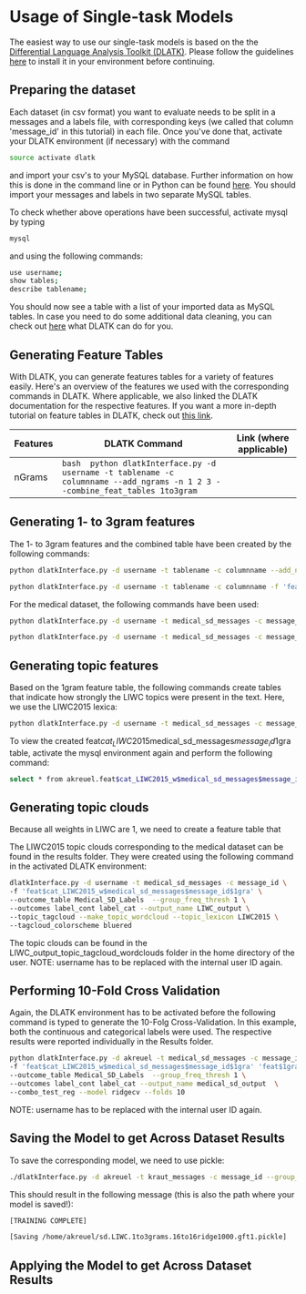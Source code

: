 # Usage of Single-task Models

The easiest way to use our single-task models is based on the the [Differential Language Analysis Toolkit (DLATK)](http://dlatk.wwbp.org).
Please follow the guidelines [here](https://github.com/dlatk/dlatk) to install it in your environment before continuing.

## Preparing the dataset

Each dataset (in csv format) you want to evaluate needs to be split in a messages and a labels file, with corresponding keys (we called that column 'message_id' in this tutorial) in each file. Once you've done that, activate your DLATK environment (if necessary) with the command

```bash
source activate dlatk
```

and import your csv's to your MySQL database. Further information on how this is done in the command line or in Python can be found [here](http://dlatk.wwbp.org/tutorials/tut_import_methods.html?highlight=importmethods). You should import your messages and labels in two separate MySQL tables.

To check whether above operations have been successful, activate mysql by typing 

```bash
mysql
```

and using the following commands:

```bash
use username;
show tables;
describe tablename;
```

You should now see a table with a list of your imported data as MySQL tables. In case you need to do some additional data cleaning, you can check out [here](http://dlatk.wwbp.org/tutorials/tut_data_cleaning.html) what DLATK can do for you.

## Generating Feature Tables

With DLATK, you can generate features tables for a variety of features easily. Here's an overview of the features we used with the corresponding commands in DLATK. Where applicable, we also linked the DLATK documentation for the respective features. If you want a more in-depth tutorial on feature tables in DLATK, check out [this link]().

|Features|DLATK Command                                                                                               |Link (where applicable)|
|--------|------------------------------------------------------------------------------------------------------------|-----------------------|
|nGrams  |```bash  python dlatkInterface.py -d username -t tablename -c columnname --add_ngrams -n 1 2 3 --combine_feat_tables 1to3gram```


## Generating 1- to 3gram features

The 1- to 3gram features and the combined table have been created by the following commands:

```bash
python dlatkInterface.py -d username -t tablename -c columnname --add_ngrams -n 1 2 3 --combine_feat_tables 1to3gram

python dlatkInterface.py -d username -t tablename -c columnname -f 'feat$1to3gram$tablename$columnname$16to16' --feat_occ_filter --set_p_occ 0 --group_freq_thresh 1
```

For the medical dataset, the following commands have been used:

```bash
python dlatkInterface.py -d username -t medical_sd_messages -c message_id --add_ngrams -n 1 2 3 --combine_feat_tables 1to3gram

python dlatkInterface.py -d username -t medical_sd_messages -c message_id -f 'feat$1to3gram$medical_sd_messages$message_id$16to16' --feat_occ_filter --set_p_occ 0 --group_freq_thresh 1
```

## Generating topic features

Based on the 1gram feature table, the following commands create tables that indicate how strongly the LIWC topics were present in the text. Here, we use the LIWC2015 lexica:

```bash
python dlatkInterface.py -d username -t medical_sd_messages -c message_id --add_lex_table -l LIWC2015 
```

To view the created feat$cat_LIWC2015$medical_sd_messages$message_id$1gra table, activate the mysql environment again and perform the following command:

```bash
select * from akreuel.feat$cat_LIWC2015_w$medical_sd_messages$message_id$1gra limit 10;
```


## Generating topic clouds

Because all weights in LIWC are 1, we need to create a feature table that 

The LIWC2015 topic clouds corresponding to the medical dataset can be found in the results folder. They were created using the following command in the activated DLATK environment:

```bash
dlatkInterface.py -d username -t medical_sd_messages -c message_id \
-f 'feat$cat_LIWC2015_w$medical_sd_messages$message_id$1gra' \
--outcome_table Medical_SD_Labels  --group_freq_thresh 1 \
--outcomes label_cont label_cat --output_name LIWC_output \
--topic_tagcloud --make_topic_wordcloud --topic_lexicon LIWC2015 \
--tagcloud_colorscheme bluered
```

The topic clouds can be found in the LIWC_output_topic_tagcloud_wordclouds folder in the home directory of the user.
NOTE: username has to be replaced with the internal user ID again.

## Performing 10-Fold Cross Validation

Again, the DLATK environment has to be activated before the following command is typed to generate the 10-Folg Cross-Validation. In this example, both the continuous and categorical labels were used. The respective results were reported individually in the Results folder.

```bash
python dlatkInterface.py -d akreuel -t medical_sd_messages -c message_id \
-f 'feat$cat_LIWC2015_w$medical_sd_messages$message_id$1gra' 'feat$1gram$medical_sd_messages$message_id$16to16' \
--outcome_table Medical_SD_Labels  --group_freq_thresh 1 \
--outcomes label_cont label_cat --output_name medical_sd_output  \
--combo_test_reg --model ridgecv --folds 10
```

NOTE: username has to be replaced with the internal user ID again.

## Saving the Model to get Across Dataset Results

To save the corresponding model, we need to use pickle:

```bash
./dlatkInterface.py -d akreuel -t kraut_messages -c message_id --group_freq_thresh 1 -f 'feat$cat_LIWC2015$kraut_messages$message_id$1gra' 'feat$1to3gram$kraut_messages$message_id$16to16' --outcome_table kraut_labels --outcomes emodispos emodisneg --train_regression --model ridge1000 --save_model --picklefile ~/sd.LIWC.1to3grams.16to16ridge1000.gft1.pickle
```

This should result in the following message (this is also the path where your model is saved!):

```bash
[TRAINING COMPLETE]

[Saving /home/akreuel/sd.LIWC.1to3grams.16to16ridge1000.gft1.pickle]
```

## Applying the Model to get Across Dataset Results
